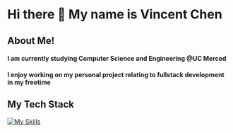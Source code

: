 <h1> Hi there 👋 My name is Vincent Chen </h1>

## About Me!
<h4> I am currently studying Computer Science and Engineering @UC Merced </h4>
<h4> I enjoy working on my personal project relating to fullstack development in my freetime </h4>

## My Tech Stack
[![My Skills](https://skillicons.dev/icons?i=js,html,css,react,python,mongo)](https://skillicons.dev)
<!--
**Vchen7629/Vchen7629** is a ✨ _special_ ✨ repository because its `README.md` (this file) appears on your GitHub profile.

Here are some ideas to get you started:

- 🔭 I’m currently working on ...
- 🌱 I’m currently learning ...
- 👯 I’m looking to collaborate on ...
- 🤔 I’m looking for help with ...
- 💬 Ask me about ...
- 📫 How to reach me: ...
- 😄 Pronouns: ...
- ⚡ Fun fact: ...
-->
